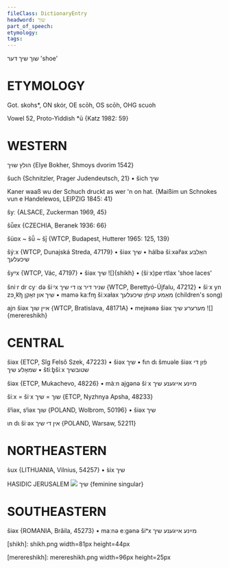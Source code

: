 ```yaml
---
fileClass: DictionaryEntry
headword: שוך
part_of_speech: 
etymology: 
tags: 
---
```

שוך
שיך
דער
'shoe'

ETYMOLOGY
===========
Got. skohs*, ON skór, OE scōh, OS scōh, OHG scuoh

Vowel 52, Proto-Yiddish *ū
{Katz 1982: 59}

WESTERN
========

הולץ שויך {Elye Bokher, Shmoys dvorim 1542}

šuch {Schnitzler, Prager Judendeutsch, 21}
	•	šich שיך

Kaner waaß wu der Schuch druckt as wer 'n on hat.
{Maißim un Schnokes vun e Handelewos, LEIPZIG 1845: 41}

šyː {ALSACE, Zuckerman 1969, 45}

šǖɐx {CZECHIA, Beranek 1936: 66}

šüɒx ~ šǖ ~ šį̄ {WTCP, Budapest, Hutterer 1965: 125, 139}

šýːx {WTCP, Dunajská Streda, 47179}
	•	šiəx שיך
	•	hálbə šiːxəlʲəx האַלבע שיכעלעך

šyᵊx {WTCP, Vác, 47197}
	•	šiəx שיך
![]{shikh}
	•	(šiˑx)peˑrtlax 'shoe laces'

šniˑr dr cyˑ də šiˑᶦx שניר דיר צו די שיך {WTCP, Berettyó-Újfalu, 47212}
	•	šiˑx yn zɔ˯k͡ŋ שיך און זאָקן
	•	mamə kaːfɱ šiːxaɫax מאַמע קויפֿן שיכעלעך (children's song)

ajn šiəx איין שוך {WTCP, Bratislava, 48171A} 
	•	mejʀəʀə šiəx מערערע שיך
![]{merereshikh}

CENTRAL
========

šiəx {ETCP, Sîg Felső Szek, 47223}
	•	šiəx שיך
	•	fɩn dɩ šmuəle šiəx פֿון די שמאָלע שיך
	•	štiːb̥šiːx שטובשיך

šiəx {ETCP, Mukachevo, 48226}
	•	màːn ajgənə šiˑx מײַנע אייגענע שיך

šiːx = šiˑx שוך = שיך {ETCP, Nyzhnya Apsha, 48233}

šʲiəx, sʲiəx שוך {POLAND, Wolbrom, 50196}
	•	šiəx שיך

ɩn dɩ šiˑəx אין די שיך {POLAND, Warsaw, 52211}

NORTHEASTERN
==============

s̀ux {LITHUANIA, Vilnius, 54257}
	•	s̀ix שיך

HASIDIC JERUSALEM
![](https://ia801504.us.archive.org/0/items/Hasidic_Yiddish_Images/HasidicShoeStore-Jerusalem-ASheyneShikh.jpg)
שיך {feminine singular}

SOUTHEASTERN
==============

šiəx {ROMANIA, Brăila, 45273}
	•	maːnə eːgənə šiᵃx מײַנע אייגענע שיך


[shikh]: shikh.png width=81px height=44px

[merereshikh]: merereshikh.png width=96px height=25px